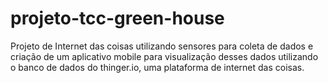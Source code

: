 # projeto-tcc-green-house
Projeto de Internet das coisas utilizando sensores para coleta de dados e criação de um aplicativo mobile para visualização desses dados utilizando o banco de dados do thinger.io, uma plataforma de internet das coisas.
